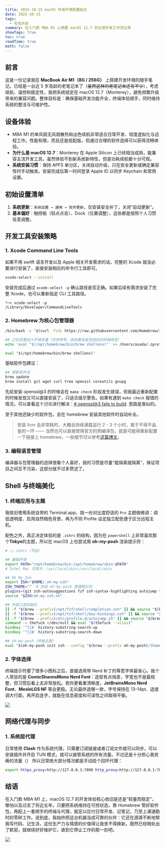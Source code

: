 ```yaml
---
title: 2025-10-15 macOS 开发环境配置指北
date: 2025-10-15
tags:
  - 宅宅开发
summary: 在入门款 MBA M1 上搭建 macOS 12.7 的日常开发工作流记录
showTags: true
toc: true
readTime: true
math: false
---
```


## 前言

这是一份记录我在 **MacBook Air M1（8G / 256G）** 上搭建开发环境的随手笔记。已经是一台近 5 岁高龄的老笔记本了（~~虽然这样的老笔记本还有不少~~），考虑续航、温控和稳定性，我把系统锁定在 macOS 12.7（Monterey），避免频繁升级带来的兼容问题。整体目标是：确保基础开发功能齐全，终端体验顺手，同时维持系统的整洁与可维护性。

## 设备体验

- MBA M1 的单风扇无风扇散热和出色续航非常适合日常开发、轻度虚拟化与远程工作。性能有限，而且还是低配版，但通过合理的软件选择可以获得流畅体验。
- **为什么是 macOS 12.7**：Monterey 在 Apple Silicon 上已经相当成熟，能兼容主流开发工具，虽然体验不到新系统新特性，但是功耗续航都十分可观。
- **系统安装习惯**：保持 APFS 单分区，关闭自动升级，只在安全更新或确定兼容性时手动触发。安装完成后第一时间登录 Apple ID 以同步 Keychain 和常用设置。

## 初始设置清单

1. **系统更新**：`系统设置 → 通用 → 软件更新`，仅安装安全补丁，关闭“自动更新”。
2. **基本偏好**：触控板（轻点点击）、Dock（位置调整），这些都是按照个人习惯任意调整。

## 开发工具安装策略

### 1. Xcode Command Line Tools

如果不用 switft 语言开发以及 Apple 相关开发需求的话，完整的 Xcode 就没必要进行安装了，直接安装相应的命令行工具即可。

```bash
xcode-select --install
```

安装完成后通过 `xcode-select -p` 确认路径是否正确。如果后续有需求安装了完整 Xcode，也可以重新指定 CLI 工具路径。

```shell
└─> xcode-select -p  
/Library/Developer/CommandLineTools
```

### 2. Homebrew 为核心包管理器

```bash
/bin/bash -c "$(curl -fsSL https://raw.githubusercontent.com/Homebrew/install/HEAD/install.sh)"

## 之后还要加入环境变量（仅供参考，具体看安装完成后的终端信息）
echo 'eval "$(/opt/homebrew/bin/brew shellenv)"' >> /Users/asada/.zprofile

eval "$(/opt/homebrew/bin/brew shellenv)"
```

基础软件包建议：

```bash
## 更新软件包
brew update
brew install git wget curl tree openssl coreutils gnupg
```

先前安装 openssl@3 的时候会在 `make check` 阶段发生错误，但我最近重新配置的时候发现又可以直接安装了，只适合提示警告。如果有遇到 `make check` 报错的情况，可以查看这个讨论进行解决：[# openssl@3 fails to build]( https://github.com/openssl/openssl/issues/22467 ). 思路是类似的。

至于其他还缺少的软件包，会在 homebrew 安装其他软件时自动补全。


> 安装 llvm 会非常耗时，大概会持续满载运行 2 - 3 个小时，属于不得不品鉴的一环 —— 当然也可以直接使用官方的预编译包，就是可能得重新配置一下链接上 homebrew，一些细节可以参考[这篇博文](https://www.xiaoledeng.com/2025/10/07/macos-install-llvm/)。

### 3. 编程语言管理

编译器与包管理器的选择很看个人喜好，我的习惯是尽量“能隔离就隔离”，保证项目之间互不污染，这部分就不过多赘述了。

## Shell 与终端美化

### 1. 终端应用与主题

我依旧使用系统自带的 Terminal.app，挑一份对比度舒适的 `Pro` 主题做微调：调低透明度、启用自然暗色背景，再为不同 Profile 设定独立配色便于区分远程主机。

配色之外，真正决定体验的是 `.zshrc` 的结构，因为在 `powershell` 上非常喜欢那个**Tokyo**的主题，所以在 macOS 上也尝试用 **oh-my-posh** 渲染提示符：

```zsh
# ~/.zshrc（节选）

## 基础环境
export PATH="/opt/homebrew/bin:/opt/homebrew/sbin:$PATH"
# Intel Mac 可改为：/usr/local/bin:/usr/local/sbin

## Oh My Zsh
export ZSH="$HOME/.oh-my-zsh"
ZSH_THEME=""  # 交给 oh-my-posh 管理提示符
plugins=(git zsh-autosuggestions fzf zsh-syntax-highlighting autojump thefuck zsh-history-substring-search)
source "$ZSH/oh-my-zsh.sh"

## 外部工具初始化
[[ -f "$(brew --prefix)/opt/fzf/shell/completion.zsh" ]] && source "$(brew --prefix)/opt/fzf/shell/completion.zsh"
[[ -f "$(brew --prefix)/opt/fzf/shell/key-bindings.zsh" ]] && source "$(brew --prefix)/opt/fzf/shell/key-bindings.zsh"
[[ -f "$(brew --prefix)/etc/profile.d/autojump.sh" ]] && source "$(brew --prefix)/etc/profile.d/autojump.sh"
command -v thefuck >/dev/null && eval "$(thefuck --alias)"
bindkey '^[[A' history-substring-search-up
bindkey '^[[B' history-substring-search-down

## oh-my-posh（终端主题）
eval "$(oh-my-posh init zsh --config "$(brew --prefix oh-my-posh)/themes/tokyo.omp.json")"
```

### 2. 字体选择

终端提示符塞了很多小图标之后，直接选用带 Nerd 补丁的等宽字体最省心。我个人常驻的是 **ComicShannsMono Nerd Font**：造型有点俏皮，字宽也不是最规整，但习惯后看上去非常放松。若你更看重清晰度，**JetBrainsMono Nerd Font**、**MesloLGS NF** 等会更稳。无论最终选哪一款，字号保持在 13–14pt、适度调大行距，再开启连字，就能在信息密度和可读性之间取得平衡。

![](https://blogxiaozheng.oss-cn-beijing.aliyuncs.com/images/20251016174633543.png)

## 网络代理与同步

### 1. 系统层代理

日常使用 **Clash** 作为系统代理，只需要订阅链接或者订阅文件就可以同步。可以安装插件并开启 TUN 模式，就可以接管系统的所有流量。不过还是十分担心我贫瘠的流量（） 所以日常绝大部分情况都是手动挂个回环代理：

```bash
export https_proxy=http://127.0.0.1:7890 http_proxy=http://127.0.0.1:7890 all_proxy=socks5://127.0.0.1:7890
```

## 结语

在入门款 MBA M1 上，macOS 12.7 的开发体验核心依旧是还是“轻量而稳定”，哪怕以及过去了将近五年。只要把系统维持在可控状态，靠 Homebrew 管好软件包，再配上一套顺手的终端与代理，就足以应付日常开发、记笔记，乃至上课通勤时的零碎工作。说到底，我始终把这台机器当成可靠的伙伴：它还在源源不断地帮我写代码、记生活，这份生产力与情感的价值得让我舍不得换新。既然已经相处出了默契，就继续好好维护它，直到它停止工作的那一刻吧。

![](https://blogxiaozheng.oss-cn-beijing.aliyuncs.com/images/IMG_8772.jpg)